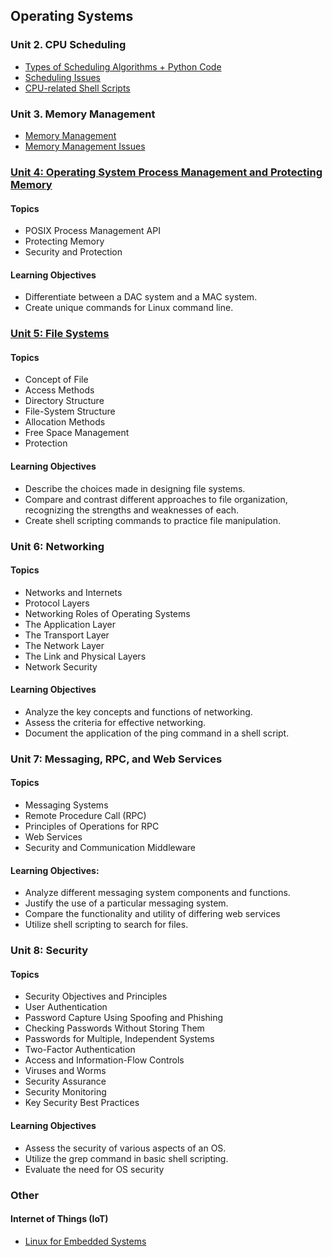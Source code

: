 ## Operating Systems

### Unit 2. CPU Scheduling

- [Types of Scheduling Algorithms + Python Code](https://github.com/jonfernq/Learning/blob/main/OperatingSystems/2CPUScheduling/README.md) 
- [Scheduling Issues](https://github.com/jonfernq/Learning/blob/main/OperatingSystems/2CPUScheduling/SchedulingIssues.md) 
- [CPU-related Shell Scripts](https://github.com/jonfernq/Learning/blob/main/OperatingSystems/2CPUScheduling/ShellScriptsCPU/README.md) 

### Unit 3. Memory Management 

- [Memory Management](https://github.com/jonfernq/Learning/blob/main/OperatingSystems/MemoryManagement/README.md) 
- [Memory Management Issues](https://github.com/jonfernq/Learning/blob/main/OperatingSystems/MemoryManagement/ReflectionsOnMemoryManagement.md) 

### [Unit 4: Operating System Process Management and Protecting Memory](https://github.com/jonfernq/Learning/blob/main/OperatingSystems/Processes/README.md)

#### Topics

- POSIX Process Management API
- Protecting Memory
- Security and Protection

#### Learning Objectives

- Differentiate between a DAC system and a MAC system.
- Create unique commands for Linux command line.

### [Unit 5: File Systems](https://github.com/jonfernq/Learning/blob/main/OperatingSystems/FileSystems/README.md)

#### Topics

- Concept of File
- Access Methods
- Directory Structure
- File-System Structure
- Allocation Methods
- Free Space Management
- Protection

#### Learning Objectives

- Describe the choices made in designing file systems.
- Compare and contrast different approaches to file organization, recognizing the strengths and weaknesses of each.
- Create shell scripting commands to practice file manipulation.

### Unit 6: Networking

#### Topics

- Networks and Internets
- Protocol Layers
- Networking Roles of Operating Systems
- The Application Layer
- The Transport Layer
- The Network Layer
- The Link and Physical Layers
- Network Security

#### Learning Objectives

- Analyze the key concepts and functions of networking.
- Assess the criteria for effective networking.
- Document the application of the ping command in a shell script.

### Unit 7: Messaging, RPC, and Web Services

#### Topics

- Messaging Systems
- Remote Procedure Call (RPC)
- Principles of Operations for RPC
- Web Services
- Security and Communication Middleware

#### Learning Objectives:

- Analyze different messaging system components and functions.
- Justify the use of a particular messaging system.
- Compare the functionality and utility of differing web services
- Utilize shell scripting to search for files.

### Unit 8: Security

#### Topics

- Security Objectives and Principles
- User Authentication
- Password Capture Using Spoofing and Phishing
- Checking Passwords Without Storing Them
- Passwords for Multiple, Independent Systems
- Two-Factor Authentication
- Access and Information-Flow Controls
- Viruses and Worms
- Security Assurance
- Security Monitoring
- Key Security Best Practices

#### Learning Objectives

- Assess the security of various aspects of an OS.
- Utilize the grep command in basic shell scripting.
- Evaluate the need for OS security

### Other 

#### Internet of Things (IoT)  

- [Linux for Embedded Systems](https://github.com/jonfernq/Learning/blob/main/OperatingSystems/EmbeddedSystems.md) 
